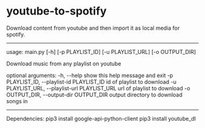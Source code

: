 # youtube-to-spotify
Download content from youtube and then import it as local media for spotify.

---
usage: main.py [-h] [-p PLAYLIST_ID] [-u PLAYLIST_URL] [-o OUTPUT_DIR]

Download music from any playlist on youtube

optional arguments:
  -h, --help            show this help message and exit
  -p PLAYLIST_ID, --playlist-id PLAYLIST_ID
                        id of playlist to download
  -u PLAYLIST_URL, --playlist-url PLAYLIST_URL
                        url of playlist to download
  -o OUTPUT_DIR, --output-dir OUTPUT_DIR
                        output directory to download songs in
                        
---
Dependencies:
pip3 install google-api-python-client
pip3 install youtube_dl
